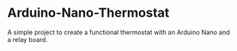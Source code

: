 # Arduino-Nano-Thermostat
A simple project to create a functional thermostat with an Arduino Nano and a relay board.
